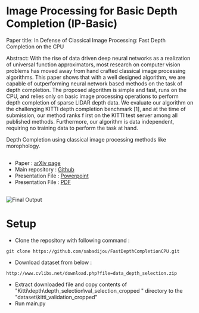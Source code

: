 # Image Processing for Basic Depth Completion (IP-Basic)
Paper title: In Defense of Classical Image Processing: Fast Depth Completion on the CPU

Abstract: 
With the rise of data driven deep neural networks
as a realization of universal function approximators, most
research on computer vision problems has moved away from
hand crafted classical image processing algorithms. This paper
shows that with a well designed algorithm, we are capable of
outperforming neural network based methods on the task of
depth completion. The proposed algorithm is simple and fast,
runs on the CPU, and relies only on basic image processing
operations to perform depth completion of sparse LIDAR
depth data. We evaluate our algorithm on the challenging
KITTI depth completion benchmark [1], and at the time of
submission, our method ranks f irst on the KITTI test server
among all published methods. Furthermore, our algorithm is
data independent, requiring no training data to perform the
task at hand.

Depth Completion using classical image processing methods like morophology.      
##
- Paper : [arXiv page](https://arxiv.org/abs/1802.00036)
- Main repository : [Github](https://github.com/kujason/ip_basic)
- Presentation File : [Powerpoint](https://github.com/sabadijou/FastDepthCompletionCPU/blob/master/ReadMe/Presentation.pptx)
- Presentation File : [PDF](https://github.com/sabadijou/FastDepthCompletionCPU/blob/master/ReadMe/Presentation.pdf)
##
![Final Output](https://github.com/sabadijou/FastDepthCompletionCPU/blob/master/ReadMe/all_results.png)
##
 
# Setup
- Clone the repository with following command :
```
git clone https://github.com/sabadijou/FastDepthCompletionCPU.git
```
- Download dataset from below :
```
http://www.cvlibs.net/download.php?file=data_depth_selection.zip
```
- Extract downloaded file and copy contents of "Kitti\depth\depth_selection\val_selection_cropped " directory to the "dataset\kitti_validation_cropped"
- Run main.py

